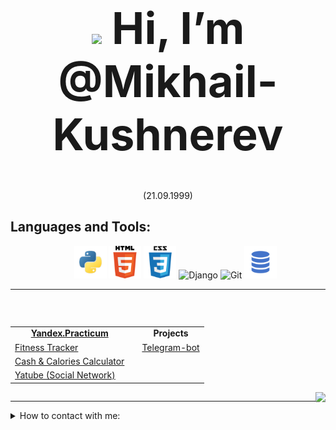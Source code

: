 <h1 align="center" style="font-size: 500%;">
  <img
    src="https://raw.githubusercontent.com/MartinHeinz/MartinHeinz/master/wave.gif"
    width="30px"
    >
  Hi, I’m @Mikhail-Kushnerev 
</h1>
<p align="center"> (21.09.1999) </p>

## Languages and Tools:  
<ul align="center">
  <img
        alt="Python" 
        width="52px" 
        src="https://raw.githubusercontent.com/github/explore/80688e429a7d4ef2fca1e82350fe8e3517d3494d/topics/python/python.png" 
        />
  <img
        alt="HTML5" 
        width="52px" 
        src="https://raw.githubusercontent.com/github/explore/80688e429a7d4ef2fca1e82350fe8e3517d3494d/topics/html/html.png" 
        />
  <img
        alt="CSS" 
        width="52px" 
        src="https://raw.githubusercontent.com/github/explore/80688e429a7d4ef2fca1e82350fe8e3517d3494d/topics/css/css.png" 
        />      
  <img
        alt="Django" 
        width="52px" 
        src="https://www.bairesdev.com/wp-content/uploads/2019/04/img-django-logo.png" 
        />
  <img
        alt="Git" 
        width="52px" 
        src="https://stacksnap.com/media/git.png" 
        />
  <img
        alt="SQL" 
        width="52px" 
        src="https://raw.githubusercontent.com/github/explore/80688e429a7d4ef2fca1e82350fe8e3517d3494d/topics/sql/sql.png" 
        />  
</ul>  
<hr>
<br />
<div class="row">
  <table align="left">
    <tr align="center"> <!-- Строка №1 -->
      <td> <!-- Столбец №1 -->
        <b>
          <a href="https://practicum.yandex.ru/trainer/python-developer-plus/lesson/91c0af5b-d616-47e9-81ba-01ed0d62910c/"> Yandex.Practicum </a> 
        </b>
      </td>
      <td> </td> <!-- Столбец №2 -->
      <td> <!-- Столбец №3 -->
        <b>
          <a> Projects </a>
        <b>
      </td>
    </tr>
    <tr> <!-- Строка №2 -->
      <td> <!-- Столбец №1 -->
        <a href="https://github.com/Mikhail-Kushnerev/Fitness-Tracker"> Fitness Tracker </a> 
      </td>
      <td> </td> <!-- Столбец №2 -->
      <td> <!-- Столбец №3 -->
        <a href="https://github.com/Mikhail-Kushnerev/Pizza-bot"> Telegram-bot </a>
      </td>
    </tr>
    <tr> <!-- Строка №3 -->
      <td> <!-- Столбец №1 -->
        <a href="https://github.com/Mikhail-Kushnerev/Calculator-of-Money-and-Calories"> Cash & Calories Calculator </a> 
      </td>
      <td> </td> <!-- Столбец №2 -->
      <td> <!-- Столбец №3 -->
        <a>  </a>
      </td>
    </tr>  
    <tr>
      <td>
        <a href="https://github.com/Mikhail-Kushnerev/hw05_final)"> Yatube (Social Network) </a> 
      </td>
      <td></td>
      <td>
        <a>  </a>
      </td>
    </tr>   
  </table>

  [<img align="right" src="https://www.codewars.com/users/Mikhail-Kushnerev/badges/large" />](https://www.codewars.com/users/Mikhail-Kushnerev)  
</div> <br /><br /><br /><br /><br /><br /><br />

____

<details>  
  <summary> How to contact with me: </summary>

  [<img 
    aling="right" 
    alt="e-mail" 
    width="26px" 
    src="https://avatars.mds.yandex.net/get-yapic/65952/enc-15316b863572ed0621d22e21b5015b6240d1ce8bc24252de87363a92be86f01b/islands-retina-50" 
    />](mailto:mikushnerev@yandex.ru)
  [<img 
    aling="right" 
    alt="telegram" 
    width="26px" 
    src="https://raw.githubusercontent.com/github/explore/80688e429a7d4ef2fca1e82350fe8e3517d3494d/topics/telegram/telegram.png" 
    />](https://t.me/mikushnerev)
  [<img 
    aling="right" 
    alt="vk" 
    width="26px" 
    src="https://www.dropbox.com/team/team_logo/dbtid%3AAACHQZx4adzBZiBCpy7P4xtzn3UNxr-wcoE?v=1634126598663" 
    />](https://vk.com/killermuxa)
  [<img 
    aling="right" 
    alt="vk" 
    width="26px" 
    src="https://discord.com/assets/145dc557845548a36a82337912ca3ac5.svg"
    />](https://discordapp.com/users/282964963335602177/)  
    - Phone: 8-(981)-788-68-65
</details>  
<!---
Mikhail-Kushnerev/Mikhail-Kushnerev is a ✨ special ✨ repository because its `README.md` (this file) appears on your GitHub profile.
You can click the Preview link to take a look at your changes.
--->
